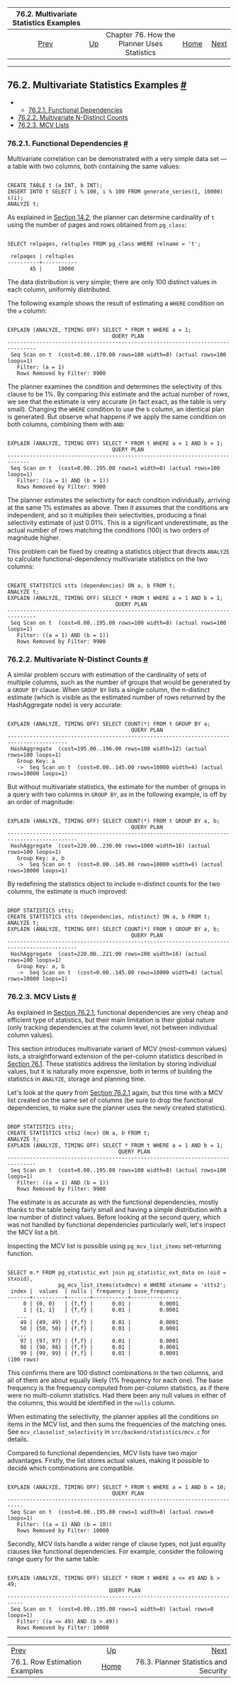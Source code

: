 

|                 76.2. Multivariate Statistics Examples                |                                                                                |                                             |                                                       |                                                                              |
| :-------------------------------------------------------------------: | :----------------------------------------------------------------------------- | :-----------------------------------------: | ----------------------------------------------------: | ---------------------------------------------------------------------------: |
| [Prev](row-estimation-examples.html "76.1. Row Estimation Examples")  | [Up](planner-stats-details.html "Chapter 76. How the Planner Uses Statistics") | Chapter 76. How the Planner Uses Statistics | [Home](index.html "PostgreSQL 17devel Documentation") |  [Next](planner-stats-security.html "76.3. Planner Statistics and Security") |

***

## 76.2. Multivariate Statistics Examples [#](#MULTIVARIATE-STATISTICS-EXAMPLES)

  * *   [76.2.1. Functional Dependencies](multivariate-statistics-examples.html#FUNCTIONAL-DEPENDENCIES)
  * [76.2.2. Multivariate N-Distinct Counts](multivariate-statistics-examples.html#MULTIVARIATE-NDISTINCT-COUNTS)
  * [76.2.3. MCV Lists](multivariate-statistics-examples.html#MCV-LISTS)

### 76.2.1. Functional Dependencies [#](#FUNCTIONAL-DEPENDENCIES)

Multivariate correlation can be demonstrated with a very simple data set — a table with two columns, both containing the same values:

```

CREATE TABLE t (a INT, b INT);
INSERT INTO t SELECT i % 100, i % 100 FROM generate_series(1, 10000) s(i);
ANALYZE t;
```

As explained in [Section 14.2](planner-stats.html "14.2. Statistics Used by the Planner"), the planner can determine cardinality of `t` using the number of pages and rows obtained from `pg_class`:

```

SELECT relpages, reltuples FROM pg_class WHERE relname = 't';

 relpages | reltuples
----------+-----------
       45 |     10000
```

The data distribution is very simple; there are only 100 distinct values in each column, uniformly distributed.

The following example shows the result of estimating a `WHERE` condition on the `a` column:

```

EXPLAIN (ANALYZE, TIMING OFF) SELECT * FROM t WHERE a = 1;
                                 QUERY PLAN
-------------------------------------------------------------------​------------
 Seq Scan on t  (cost=0.00..170.00 rows=100 width=8) (actual rows=100 loops=1)
   Filter: (a = 1)
   Rows Removed by Filter: 9900
```

The planner examines the condition and determines the selectivity of this clause to be 1%. By comparing this estimate and the actual number of rows, we see that the estimate is very accurate (in fact exact, as the table is very small). Changing the `WHERE` condition to use the `b` column, an identical plan is generated. But observe what happens if we apply the same condition on both columns, combining them with `AND`:

```

EXPLAIN (ANALYZE, TIMING OFF) SELECT * FROM t WHERE a = 1 AND b = 1;
                                 QUERY PLAN
-------------------------------------------------------------------​----------
 Seq Scan on t  (cost=0.00..195.00 rows=1 width=8) (actual rows=100 loops=1)
   Filter: ((a = 1) AND (b = 1))
   Rows Removed by Filter: 9900
```

The planner estimates the selectivity for each condition individually, arriving at the same 1% estimates as above. Then it assumes that the conditions are independent, and so it multiplies their selectivities, producing a final selectivity estimate of just 0.01%. This is a significant underestimate, as the actual number of rows matching the conditions (100) is two orders of magnitude higher.

This problem can be fixed by creating a statistics object that directs `ANALYZE` to calculate functional-dependency multivariate statistics on the two columns:

```

CREATE STATISTICS stts (dependencies) ON a, b FROM t;
ANALYZE t;
EXPLAIN (ANALYZE, TIMING OFF) SELECT * FROM t WHERE a = 1 AND b = 1;
                                  QUERY PLAN
-------------------------------------------------------------------​------------
 Seq Scan on t  (cost=0.00..195.00 rows=100 width=8) (actual rows=100 loops=1)
   Filter: ((a = 1) AND (b = 1))
   Rows Removed by Filter: 9900
```

### 76.2.2. Multivariate N-Distinct Counts [#](#MULTIVARIATE-NDISTINCT-COUNTS)

A similar problem occurs with estimation of the cardinality of sets of multiple columns, such as the number of groups that would be generated by a `GROUP BY` clause. When `GROUP BY` lists a single column, the n-distinct estimate (which is visible as the estimated number of rows returned by the HashAggregate node) is very accurate:

```

EXPLAIN (ANALYZE, TIMING OFF) SELECT COUNT(*) FROM t GROUP BY a;
                                       QUERY PLAN
-------------------------------------------------------------------​----------------------
 HashAggregate  (cost=195.00..196.00 rows=100 width=12) (actual rows=100 loops=1)
   Group Key: a
   ->  Seq Scan on t  (cost=0.00..145.00 rows=10000 width=4) (actual rows=10000 loops=1)
```

But without multivariate statistics, the estimate for the number of groups in a query with two columns in `GROUP BY`, as in the following example, is off by an order of magnitude:

```

EXPLAIN (ANALYZE, TIMING OFF) SELECT COUNT(*) FROM t GROUP BY a, b;
                                       QUERY PLAN
-------------------------------------------------------------------​-------------------------
 HashAggregate  (cost=220.00..230.00 rows=1000 width=16) (actual rows=100 loops=1)
   Group Key: a, b
   ->  Seq Scan on t  (cost=0.00..145.00 rows=10000 width=8) (actual rows=10000 loops=1)
```

By redefining the statistics object to include n-distinct counts for the two columns, the estimate is much improved:

```

DROP STATISTICS stts;
CREATE STATISTICS stts (dependencies, ndistinct) ON a, b FROM t;
ANALYZE t;
EXPLAIN (ANALYZE, TIMING OFF) SELECT COUNT(*) FROM t GROUP BY a, b;
                                       QUERY PLAN
-------------------------------------------------------------------​-------------------------
 HashAggregate  (cost=220.00..221.00 rows=100 width=16) (actual rows=100 loops=1)
   Group Key: a, b
   ->  Seq Scan on t  (cost=0.00..145.00 rows=10000 width=8) (actual rows=10000 loops=1)
```

### 76.2.3. MCV Lists [#](#MCV-LISTS)

As explained in [Section 76.2.1](multivariate-statistics-examples.html#FUNCTIONAL-DEPENDENCIES "76.2.1. Functional Dependencies"), functional dependencies are very cheap and efficient type of statistics, but their main limitation is their global nature (only tracking dependencies at the column level, not between individual column values).

This section introduces multivariate variant of MCV (most-common values) lists, a straightforward extension of the per-column statistics described in [Section 76.1](row-estimation-examples.html "76.1. Row Estimation Examples"). These statistics address the limitation by storing individual values, but it is naturally more expensive, both in terms of building the statistics in `ANALYZE`, storage and planning time.

Let's look at the query from [Section 76.2.1](multivariate-statistics-examples.html#FUNCTIONAL-DEPENDENCIES "76.2.1. Functional Dependencies") again, but this time with a MCV list created on the same set of columns (be sure to drop the functional dependencies, to make sure the planner uses the newly created statistics).

```

DROP STATISTICS stts;
CREATE STATISTICS stts2 (mcv) ON a, b FROM t;
ANALYZE t;
EXPLAIN (ANALYZE, TIMING OFF) SELECT * FROM t WHERE a = 1 AND b = 1;
                                   QUERY PLAN
-------------------------------------------------------------------​------------
 Seq Scan on t  (cost=0.00..195.00 rows=100 width=8) (actual rows=100 loops=1)
   Filter: ((a = 1) AND (b = 1))
   Rows Removed by Filter: 9900
```

The estimate is as accurate as with the functional dependencies, mostly thanks to the table being fairly small and having a simple distribution with a low number of distinct values. Before looking at the second query, which was not handled by functional dependencies particularly well, let's inspect the MCV list a bit.

Inspecting the MCV list is possible using `pg_mcv_list_items` set-returning function.

```

SELECT m.* FROM pg_statistic_ext join pg_statistic_ext_data on (oid = stxoid),
                pg_mcv_list_items(stxdmcv) m WHERE stxname = 'stts2';
 index |  values  | nulls | frequency | base_frequency
-------+----------+-------+-----------+----------------
     0 | {0, 0}   | {f,f} |      0.01 |         0.0001
     1 | {1, 1}   | {f,f} |      0.01 |         0.0001
   ...
    49 | {49, 49} | {f,f} |      0.01 |         0.0001
    50 | {50, 50} | {f,f} |      0.01 |         0.0001
   ...
    97 | {97, 97} | {f,f} |      0.01 |         0.0001
    98 | {98, 98} | {f,f} |      0.01 |         0.0001
    99 | {99, 99} | {f,f} |      0.01 |         0.0001
(100 rows)
```

This confirms there are 100 distinct combinations in the two columns, and all of them are about equally likely (1% frequency for each one). The base frequency is the frequency computed from per-column statistics, as if there were no multi-column statistics. Had there been any null values in either of the columns, this would be identified in the `nulls` column.

When estimating the selectivity, the planner applies all the conditions on items in the MCV list, and then sums the frequencies of the matching ones. See `mcv_clauselist_selectivity` in `src/backend/statistics/mcv.c` for details.

Compared to functional dependencies, MCV lists have two major advantages. Firstly, the list stores actual values, making it possible to decide which combinations are compatible.

```

EXPLAIN (ANALYZE, TIMING OFF) SELECT * FROM t WHERE a = 1 AND b = 10;
                                 QUERY PLAN
-------------------------------------------------------------------​--------
 Seq Scan on t  (cost=0.00..195.00 rows=1 width=8) (actual rows=0 loops=1)
   Filter: ((a = 1) AND (b = 10))
   Rows Removed by Filter: 10000
```

Secondly, MCV lists handle a wider range of clause types, not just equality clauses like functional dependencies. For example, consider the following range query for the same table:

```

EXPLAIN (ANALYZE, TIMING OFF) SELECT * FROM t WHERE a <= 49 AND b > 49;
                                QUERY PLAN
-------------------------------------------------------------------​--------
 Seq Scan on t  (cost=0.00..195.00 rows=1 width=8) (actual rows=0 loops=1)
   Filter: ((a <= 49) AND (b > 49))
   Rows Removed by Filter: 10000
```

***

|                                                                       |                                                                                |                                                                              |
| :-------------------------------------------------------------------- | :----------------------------------------------------------------------------: | ---------------------------------------------------------------------------: |
| [Prev](row-estimation-examples.html "76.1. Row Estimation Examples")  | [Up](planner-stats-details.html "Chapter 76. How the Planner Uses Statistics") |  [Next](planner-stats-security.html "76.3. Planner Statistics and Security") |
| 76.1. Row Estimation Examples                                         |              [Home](index.html "PostgreSQL 17devel Documentation")             |                                        76.3. Planner Statistics and Security |
